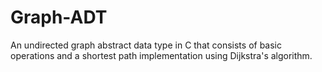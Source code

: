 # Graph-ADT
An undirected graph abstract data type in C that consists of basic operations and a shortest path implementation using Dijkstra's algorithm.
